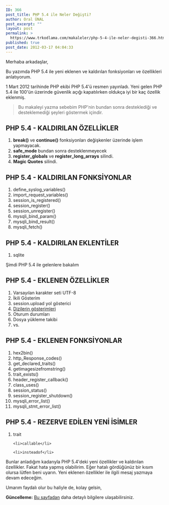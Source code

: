 ```yaml
---
ID: 366
post_title: PHP 5.4 ile Neler Değişti?
author: Oral ÜNAL
post_excerpt: ""
layout: post
permalink: >
  https://www.trkodlama.com/makaleler/php-5-4-ile-neler-degisti-366.html
published: true
post_date: 2012-03-17 04:04:33
---
```

Merhaba arkadaşlar,

Bu yazımda PHP 5.4 ile yeni eklenen ve kaldırılan fonksiyonları ve özellikleri anlatıyorum.

1 Mart 2012 tarihinde PHP ekibi PHP 5.4'ü resmen yayınladı. Yeni gelen PHP 5.4 ile 100'ün üzerinde güvenlik açığı kapatılırken oldukça iyi bir kaç özellik eklenmiş.
<blockquote>Bu makaleyi yazma sebebim PHP'nin bundan sonra desteklediği ve desteklemediği şeyleri göstermek içindir.</blockquote>
<h2><span>PHP 5.4 - </span>KALDIRILAN ÖZELLİKLER</h2>
<ol>
	<li><strong>break()</strong> ve <strong>continue()</strong> fonksiyonları değişkenler üzerinde işlem yapmayacak.</li>
	<li><strong>safe_mode</strong> bundan sonra desteklenmeyecek</li>
	<li><strong>register_globals</strong> ve <strong>register_long_arrays</strong> silindi.</li>
	<li><strong>Magic Quotes</strong> silindi.</li>
</ol>
<h2><span>PHP 5.4 - </span>KALDIRILAN FONKSİYONLAR</h2>
<ol>
	<li>define_syslog_variables()</li>
	<li>import_request_variables()</li>
	<li>session_is_registered()</li>
	<li>session_register()</li>
	<li>session_unregister()</li>
	<li>mysqli_bind_param()</li>
	<li>mysqli_bind_result()</li>
	<li>mysqli_fetch()</li>
</ol>
<h2><span>PHP 5.4 - </span>KALDIRILAN EKLENTİLER</h2>
<ol>
	<li>sqlite</li>
</ol>
Şimdi PHP 5.4 ile gelenlere bakalım
<h2><span>PHP 5.4 - </span>EKLENEN ÖZELLİKLER</h2>
<ol>
	<li>Varsayılan karakter seti UTF-8</li>
	<li>İkili Gösterim</li>
	<li>session.upload yol gösterici</li>
	<li><a title="PHP 5.4 ve Dizilerdeki Yenilik" href="http://www.trkodlama.com/php/php-5-4-ve-dizilerdeki-yenilik-348.html" target="_blank">Dizilerin gösterimleri</a></li>
	<li>Oturum durumları</li>
	<li>Dosya yükleme takibi</li>
	<li>vs.</li>
</ol>
<h2><span>PHP 5.4 - </span>EKLENEN FONKSİYONLAR</h2>
<ol>
	<li>hex2bin()</li>
	<li>http_Response_codes()</li>
	<li>get_declared_traits()</li>
	<li>getimagesizefromstring()</li>
	<li>trait_exists()</li>
	<li>header_register_callback()</li>
	<li>class_uses()</li>
	<li>session_status()</li>
	<li>session_register_shutdown()</li>
	<li>mysqli_error_list()</li>
	<li>mysqli_stmt_error_list()</li>
</ol>

<h2><span>PHP 5.4 - </span>REZERVE EDİLEN YENİ İSİMLER</h2>
<ol>
	<li>trait</li>

	<li>callable</li>

	<li>insteadof</li>
</ol>

Bunlar anladığım kadarıyla PHP 5.4'deki yeni özellikler ve kaldırılan özellikler. Fakat hata yapmış olabilirim. Eğer hatalı gördüğünüz bir kısım olursa lütfen beni uyarın. Yeni eklenen özellikler ile ilgili mesaj yazmaya devam edeceğim.

Umarım faydalı olur bu haliyle de, kolay gelsin,

<strong>Güncelleme:</strong> <a href="http://www.phpr.org/php-5-4-ile-gelen-yeni-ozellikler/" target="_blank">Bu sayfadan</a> daha detaylı bilgilere ulaşabilirsiniz.